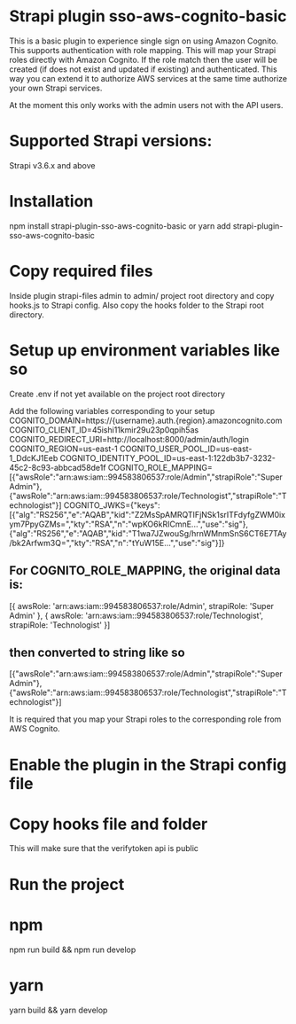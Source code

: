 # Strapi plugin sso-aws-cognito-basic

This is a basic plugin to experience single sign on using Amazon Cognito.
This supports authentication with role mapping. This will map your Strapi roles directly with Amazon
Cognito.
If the role match then the user will be created (if does not exist and updated if existing) and authenticated.
This way you can extend it to authorize AWS services at the same time authorize your own Strapi services.

At the moment this only works with the admin users not with the API users.

# Supported Strapi versions:

Strapi v3.6.x and above

# Installation

npm install strapi-plugin-sso-aws-cognito-basic
or
yarn add strapi-plugin-sso-aws-cognito-basic

# Copy required files

Inside plugin strapi-files admin to admin/ project root directory and copy hooks.js to Strapi config. Also copy the hooks folder to the Strapi root directory.

# Setup up environment variables like so

Create .env if not yet available on the project root directory

Add the following variables corresponding to your setup
COGNITO_DOMAIN=https://{username}.auth.{region}.amazoncognito.com
COGNITO_CLIENT_ID=45ishi11kmir29u23p0qpih5as
COGNITO_REDIRECT_URI=http://localhost:8000/admin/auth/login
COGNITO_REGION=us-east-1
COGNITO_USER_POOL_ID=us-east-1_DdcKJ1Eeb
COGNITO_IDENTITY_POOL_ID=us-east-1:122db3b7-3232-45c2-8c93-abbcad58de1f
COGNITO_ROLE_MAPPING=[{"awsRole":"arn:aws:iam::994583806537:role/Admin","strapiRole":"Super Admin"},{"awsRole":"arn:aws:iam::994583806537:role/Technologist","strapiRole":"Technologist"}]
COGNITO_JWKS={"keys":[{"alg":"RS256","e":"AQAB","kid":"Z2MsSpAMRQTIFjNSk1srITFdyfgZWM0ixym7PpyGZMs=","kty":"RSA","n":"wpKO6kRICmnE...","use":"sig"},{"alg":"RS256","e":"AQAB","kid":"T1wa7JZwouSg/hrnWMnmSnS6CT6E7TAy/bk2Arfwm3Q=","kty":"RSA","n":"tYuW15E...","use":"sig"}]}

## For COGNITO_ROLE_MAPPING, the original data is:

[{
   awsRole: 'arn:aws:iam::994583806537:role/Admin',
   strapiRole: 'Super Admin'
 }, {
   awsRole: 'arn:aws:iam::994583806537:role/Technologist',
   strapiRole: 'Technologist'
}]

## then converted to string like so

[{"awsRole":"arn:aws:iam::994583806537:role/Admin","strapiRole":"Super Admin"},{"awsRole":"arn:aws:iam::994583806537:role/Technologist","strapiRole":"Technologist"}]



It is required that you map your Strapi roles to the corresponding role from AWS Cognito.

# Enable the plugin in the Strapi config file

# Copy hooks file and folder

This will make sure that the verifytoken api is public

# Run the project

# npm
npm run build && npm run develop

# yarn
yarn build && yarn develop
